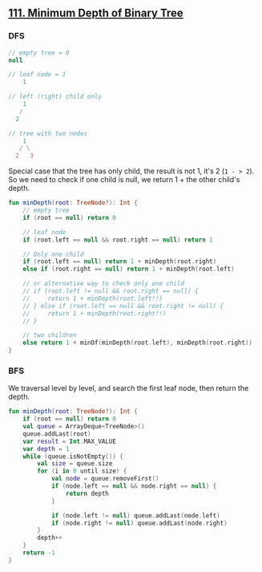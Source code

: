 ## [111. Minimum Depth of Binary Tree](https://leetcode.com/problems/minimum-depth-of-binary-tree/description/)

### DFS
```js
// empty tree = 0
null

// leaf node = 1
    1

// left (right) child only
    1
   /
  2

// tree with two nodes
    1
   / \
  2   3
```

Special case that the tree has only child, the result is not 1, it's 2 (`1 - > 2`). So we need to check if one child is null, we return 1 + the other child's depth.

```kotlin
fun minDepth(root: TreeNode?): Int {
    // empty tree
    if (root == null) return 0

    // leaf node
    if (root.left == null && root.right == null) return 1

    // Only one child
    if (root.left == null) return 1 + minDepth(root.right)
    else if (root.right == null) return 1 + minDepth(root.left)

    // or alternative way to check only one child
    // if (root.left != null && root.right == null) {
    //     return 1 + minDepth(root.left!!)
    // } else if (root.left == null && root.right != null) {
    //     return 1 + minDepth(root.right!!)
    // }

    // two children
    else return 1 + minOf(minDepth(root.left), minDepth(root.right))
}
```

### BFS
We traversal level by level, and search the first leaf node, then return the depth.

```kotlin
fun minDepth(root: TreeNode?): Int {
    if (root == null) return 0
    val queue = ArrayDeque<TreeNode>()
    queue.addLast(root)
    var result = Int.MAX_VALUE
    var depth = 1
    while (queue.isNotEmpty()) {
        val size = queue.size
        for (i in 0 until size) {
            val node = queue.removeFirst()
            if (node.left == null && node.right == null) {
                return depth
            }

            if (node.left != null) queue.addLast(node.left)
            if (node.right != null) queue.addLast(node.right)
        }
        depth++
    }
    return -1
}
```
